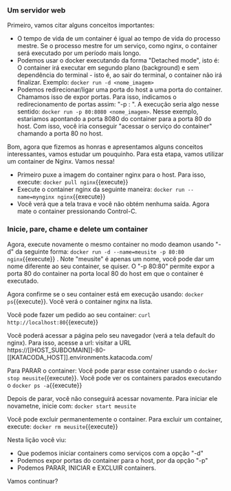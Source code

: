 ### Um servidor web


Primeiro, vamos citar alguns conceitos importantes:

  * O tempo de vida de um container é igual ao tempo de vida do processo mestre. Se o processo mestre for um serviço, como nginx, o container será executado por um período mais longo.
  * Podemos usar o docker executando da forma "Detached mode", isto é: O container irá executar em segundo plano (background) e sem dependência do terminal - isto é, ao sair do terminal, o container não irá finalizar. Exemplo: `docker run -d <nome_imagem>`
  * Podemos redirecionar/ligar uma porta do host a uma porta do container. Chamamos isso de expor portas. Para isso, indicamos o redirecionamento de portas assim: "-p <container port>: <host port>". A execução seria algo nesse sentido: `docker run -p 80:8080 <nome_imagem>`. Nesse exemplo, estariamos apontando a porta 8080 do container para a porta 80 do host. Com isso, você iria conseguir "acessar o serviço do container" chamando a porta 80 no host.



Bom, agora que fizemos as honras e apresentamos alguns conceitos interessantes, vamos estudar um pouquinho. Para esta etapa, vamos utilizar um container de Nginx. Vamos nessa!


  * Primeiro puxe a imagem do container nginx para o host. Para isso, execute: `docker pull nginx`{{execute}}
  * Execute o container nginx da seguinte maneira: `docker run --name=mynginx nginx`{{execute}}
  * Você verá que a tela trava e você não obtém nenhuma saída. Agora mate o container pressionando Control-C.


### Inicie, pare, chame e delete um container

Agora, execute novamente o mesmo container no modo deamon usando "-d" da seguinte forma: `docker run -d --name=meusite -p 80:80 nginx`{{execute}} . Note "meusite" é apenas um nome, você pode dar um nome diferente ao seu container, se quiser. O "-p 80:80" permite expor a porta 80 do container na porta local 80 do host em que o container é executado.



Agora confirme se o seu container está em execução usando: `docker ps`{{execute}}. Você verá o container nginx na lista.


Você pode fazer um pedido ao seu container: `curl http://localhost:80`{{execute}}


Você poderá acessar a página pelo seu navegador (verá a tela default do nginx). Para isso, acesse a url: visitar a URL https://[[HOST_SUBDOMAIN]]-80-[[KATACODA_HOST]].environments.katacoda.com/



Para PARAR o container: Você pode parar esse container usando o `docker stop meusite`{{execute}}. Você pode ver os containers parados executando o `docker ps -a`{{execute}}


Depois de parar, você não conseguirá acessar novamente. Para iniciar ele novametne, inicie com: `docker start meusite`


Você pode excluir permanentemente o container. Para excluir um container, execute: `docker rm meusite`{{execute}}



Nesta lição você viu:
  * Que podemos iniciar containers como serviços com a opção "-d"
  * Podemos expor portas do container para o host, por da opção "-p"
  * Podemos PARAR, INICIAR e EXCLUIR containers.


Vamos continuar?

